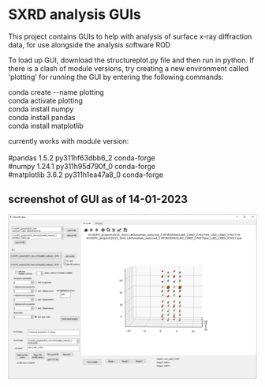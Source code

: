 # SXRD analysis GUIs
This project contains GUIs to help with analysis of surface x-ray diffraction data, for use alongside the analysis software ROD

To load up GUI, download the structureplot.py file and then run in python. 
If there is a clash of module versions, try creating a new environment called 'plotting' for running the GUI by entering the following commands:

conda create --name plotting <br />
conda activate plotting<br />
conda install numpy<br />
conda install pandas<br />
conda install matplotlib<br />


currently works with module version:<br />
<br />
#pandas                    1.5.2           py311hf63dbb6_2    conda-forge<br />
#numpy                     1.24.1          py311h95d790f_0    conda-forge<br />
#matplotlib                3.6.2           py311h1ea47a8_0    conda-forge<br />


## screenshot of GUI as of 14-01-2023
![Alt text](/sxrdstructgui.png?raw=true "Optional Title")
